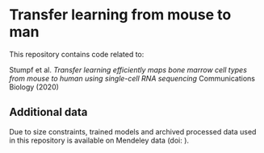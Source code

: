 
# Transfer learning from mouse to man

This repository contains code related to:

Stumpf et al. _Transfer learning efficiently maps bone marrow cell types from mouse to human using single-cell RNA sequencing_ Communications Biology (2020)

## Additional data

Due to size constraints, trained models and archived processed data used in this repository is available on Mendeley data (doi: ).

